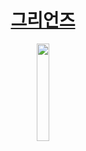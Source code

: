 # <div align="center"><a href="https://github.com/gridtown/gridianz"> 그리언즈
</a></div>

<div align="center">
<img width="20%" src="https://user-images.githubusercontent.com/102597172/220950190-581cab79-b471-4e4c-97ec-b403557ddade.png">
</div>

